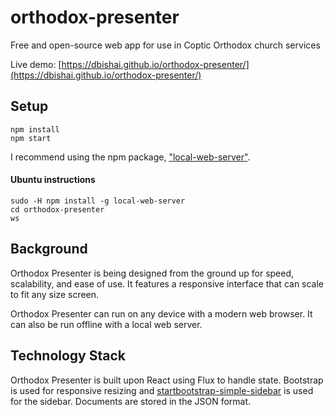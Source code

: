 # orthodox-presenter
Free and open-source web app for use in Coptic Orthodox church services

Live demo: [https://dbishai.github.io/orthodox-presenter/](https://dbishai.github.io/orthodox-presenter/)

## Setup
```
npm install
npm start
```
I recommend using the npm package, ["local-web-server"](https://www.npmjs.com/package/local-web-server).

#### Ubuntu instructions
```
sudo -H npm install -g local-web-server
cd orthodox-presenter
ws
```

## Background
Orthodox Presenter is being designed from the ground up for speed, scalability, and ease of use. It features a responsive interface that can scale to fit any size screen.

Orthodox Presenter can run on any device with a modern web browser. It can also be run offline with a local web server.

## Technology Stack

Orthodox Presenter is built upon React using Flux to handle state. Bootstrap is used for responsive resizing and [startbootstrap-simple-sidebar](https://github.com/BlackrockDigital/startbootstrap-simple-sidebar) is used for the sidebar. Documents are stored in the JSON format.